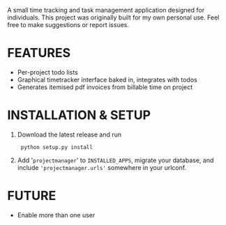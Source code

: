 A small time tracking and task management application designed for individuals. This 
project was originally built for my own personal use. Feel free to make suggestions or 
report issues.


FEATURES
========

- Per-project todo lists
- Graphical timetracker interface baked in, integrates with todos
- Generates itemised pdf invoices from billable time on project


INSTALLATION & SETUP
====================

1. Download the latest release and run

        python setup.py install
    
2. Add '`projectmanager`' to `INSTALLED_APPS`, migrate your database, and include 
   `'projectmanager.urls'` somewhere in your urlconf.


FUTURE
======

- Enable more than one user